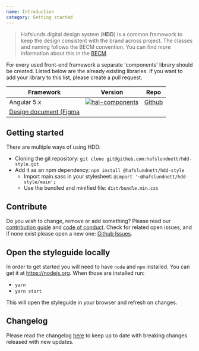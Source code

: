 ```yaml
---
name: Introduction
category: Getting started
---
```


> Hafslunds digital design system (**HDD**) is a common framework to keep the design consistent with the brand across project. The classes and naming follows the BECM convention. You can find more information about this in the [BECM](https://github.com/jeroenrinzema/BECM).

For every used front-end framework a separate 'components' library should be created. Listed below are the already existing libraries. If you want to add your library to this list, please create a pull request.

| Framework     | Version       | Repo          |
| ------------- | ------------- | ------------- |
| Angular 5.x | [![hal-components](https://img.shields.io/npm/v/@hafslundnett/hal-components.svg)](https://www.npmjs.com/package/@hafslundnett/hal-components)  | [Github](https://github.com/hafslundnett/hal-components) |
| [Design document (Figma](https://www.figma.com/file/bGrhst0owpGqOQzKbxMtkdz2/Designsystem-(Interne-applikasjoner)) |

## Getting started

There are multiple ways of using HDD:
* Cloning the git repository: `git clone git@github.com:hafslundnett/hdd-style.git`
* Add it as an npm dependency: `npm install @hafslundnett/hdd-style` 
  * Import main.sass in your stylesheet: `@import '~@hafslundnett/hdd-style/main';`
  * Use the bundled and minified file: `dist/bundle.min.css`


## Contribute
Do you wish to change, remove or add something? Please read our [contribution guide](./CONTRIBUTING.md) and [code of conduct](./CODE_OF_CONDUCT.md). Check for related open issues, and if none exist please open a new one: [Github Issues](https://github.com/hafslundnett/hdd-style/issues/new).

## Open the styleguide locally

In order to get started you will need to have `node` and `npm` installed. You can get it at https://nodejs.org. When those are installed run:

* `yarn`
* `yarn start`

This will open the styleguide in your browser and refresh on changes.

## Changelog

Please read the changelog [here](https://github.com/hafslundnett/blob/master/CHANGELOG.md) to keep up to date with breaking changes released with new updates. 